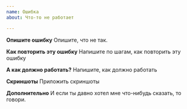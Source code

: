 ```yaml
---
name: Ошибка
about: Что-то не работает

---
```


**Опишите ошибку**
Опишите, что не так.

**Как повторить эту ошибку**
Напишите по шагам, как повторить эту ошибку

**А как должно работать?**
Напишите, как должно работать

**Скриншоты**
Приложить скриншоты

**Дополнительно**
И если ты давно хотел мне что-нибудь сказать, то говори.
